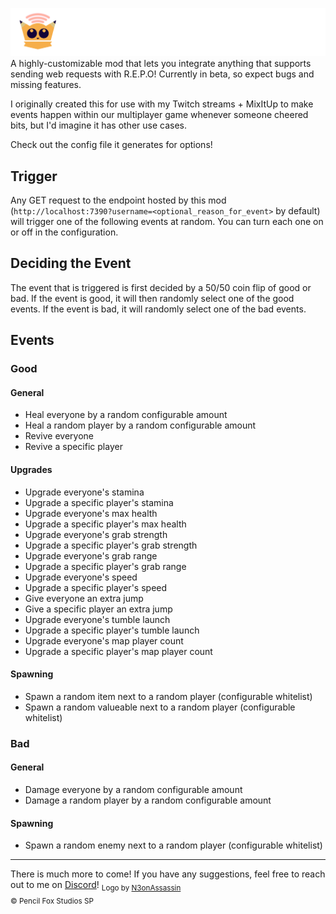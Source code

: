 ![Repo Web Listener Logo, with a Pencil Fox Face](https://raw.githubusercontent.com/PencilFoxStudios/REPOWebListener/main/RepoWebListenerBanner.png)
A highly-customizable mod that lets you integrate anything that supports sending web requests with R.E.P.O! Currently in beta, so expect bugs and missing features.

I originally created this for use with my Twitch streams + MixItUp to make events happen within our multiplayer game whenever someone cheered bits, but I'd imagine it has other use cases. 

Check out the config file it generates for options!

## Trigger
Any GET request to the endpoint hosted by this mod (``http://localhost:7390?username=<optional_reason_for_event>`` by default) will trigger one of the following events at random. You can turn each one on or off in the configuration.

## Deciding the Event
The event that is triggered is first decided by a 50/50 coin flip of good or bad. If the event is good, it will then randomly select one of the good events. If the event is bad, it will randomly select one of the bad events.
## Events
### Good
#### General
- Heal everyone by a random configurable amount
- Heal a random player by a random configurable amount
- Revive everyone
- Revive a specific player
#### Upgrades
- Upgrade everyone's stamina
- Upgrade a specific player's stamina
- Upgrade everyone's max health
- Upgrade a specific player's max health
- Upgrade everyone's grab strength
- Upgrade a specific player's grab strength
- Upgrade everyone's grab range
- Upgrade a specific player's grab range
- Upgrade everyone's speed
- Upgrade a specific player's speed
- Give everyone an extra jump
- Give a specific player an extra jump
- Upgrade everyone's tumble launch
- Upgrade a specific player's tumble launch
- Upgrade everyone's map player count
- Upgrade a specific player's map player count
#### Spawning
- Spawn a random item next to a random player (configurable whitelist)
- Spawn a random valueable next to a random player (configurable whitelist)
### Bad
#### General
- Damage everyone by a random configurable amount
- Damage a random player by a random configurable amount 
#### Spawning
- Spawn a random enemy next to a random player (configurable whitelist)
___
There is much more to come! If you have any suggestions, feel free to reach out to me on [Discord](https://discord.gg/yip)!
<sub>Logo by [N3onAssassin](https://bsky.app/profile/n3onassassin.bsky.social)</sub>
<br>
<sub>© Pencil Fox Studios SP</sub>